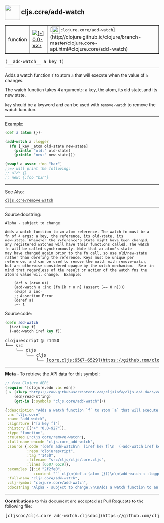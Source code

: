 ## <img width="48px" valign="middle" src="http://i.imgur.com/Hi20huC.png"> cljs.core/add-watch

 <table border="1">
<tr>

<td>function</td>
<td><a href="https://github.com/cljsinfo/cljs-api-docs/tree/0.0-927"><img valign="middle" alt="[+] 0.0-927" src="https://img.shields.io/badge/+-0.0--927-lightgrey.svg"></a> </td>
<td>
[<img height="24px" valign="middle" src="http://i.imgur.com/1GjPKvB.png"> <samp>clojure.core/add-watch</samp>](http://clojure.github.io/clojure/branch-master/clojure.core-api.html#clojure.core/add-watch)
</td>
</tr>
</table>

 <samp>
(__add-watch__ a key f)<br>
</samp>

---

Adds a watch function `f` to atom `a` that will execute when the value of `a`
changes.

The watch function takes 4 arguments: a key, the atom, its old state, and its
new state.

`key` should be a keyword and can be used with `remove-watch` to remove the
watch function.

---

Example:

```clj
(def a (atom {}))

(add-watch a :logger
  (fn [_key _atom old-state new-state]
    (println "old:" old-state)
    (println "new:" new-state)))

(swap! a assoc :foo "bar")
;;=> will print the following:
;; old: {}
;; new: {:foo "bar"}
```

---

See Also:

[`cljs.core/remove-watch`](cljs.core_remove-watch.md)<br>

---

Source docstring:

```
Alpha - subject to change.

Adds a watch function to an atom reference. The watch fn must be a
fn of 4 args: a key, the reference, its old-state, its
new-state. Whenever the reference's state might have been changed,
any registered watches will have their functions called. The watch
fn will be called synchronously. Note that an atom's state
may have changed again prior to the fn call, so use old/new-state
rather than derefing the reference. Keys must be unique per
reference, and can be used to remove the watch with remove-watch,
but are otherwise considered opaque by the watch mechanism.  Bear in
mind that regardless of the result or action of the watch fns the
atom's value will change.  Example:

    (def a (atom 0))
    (add-watch a :inc (fn [k r o n] (assert (== 0 n))))
    (swap! a inc)
    ;; Assertion Error
    (deref a)
    ;=> 1
```

Source code:

```clj
(defn add-watch
  [iref key f]
  (-add-watch iref key f))
```

 <pre>
clojurescript @ r1450
└── src
    └── cljs
        └── cljs
            └── <ins>[core.cljs:6507-6529](https://github.com/clojure/clojurescript/blob/r1450/src/cljs/cljs/core.cljs#L6507-L6529)</ins>
</pre>


---

__Meta__ - To retrieve the API data for this symbol:

```clj
;; from Clojure REPL
(require '[clojure.edn :as edn])
(-> (slurp "https://raw.githubusercontent.com/cljsinfo/cljs-api-docs/catalog/cljs-api.edn")
    (edn/read-string)
    (get-in [:symbols "cljs.core/add-watch"]))
```

```clj
{:description "Adds a watch function `f` to atom `a` that will execute when the value of `a`\nchanges.\n\nThe watch function takes 4 arguments: a key, the atom, its old state, and its\nnew state.\n\n`key` should be a keyword and can be used with `remove-watch` to remove the\nwatch function.",
 :ns "cljs.core",
 :name "add-watch",
 :signature ["[a key f]"],
 :history [["+" "0.0-927"]],
 :type "function",
 :related ["cljs.core/remove-watch"],
 :full-name-encode "cljs.core_add-watch",
 :source {:code "(defn add-watch\n  [iref key f]\n  (-add-watch iref key f))",
          :repo "clojurescript",
          :tag "r1450",
          :filename "src/cljs/cljs/core.cljs",
          :lines [6507 6529]},
 :examples [{:id "2f2fe0",
             :content "```clj\n(def a (atom {}))\n\n(add-watch a :logger\n  (fn [_key _atom old-state new-state]\n    (println \"old:\" old-state)\n    (println \"new:\" new-state)))\n\n(swap! a assoc :foo \"bar\")\n;;=> will print the following:\n;; old: {}\n;; new: {:foo \"bar\"}\n```"}],
 :full-name "cljs.core/add-watch",
 :clj-symbol "clojure.core/add-watch",
 :docstring "Alpha - subject to change.\n\nAdds a watch function to an atom reference. The watch fn must be a\nfn of 4 args: a key, the reference, its old-state, its\nnew-state. Whenever the reference's state might have been changed,\nany registered watches will have their functions called. The watch\nfn will be called synchronously. Note that an atom's state\nmay have changed again prior to the fn call, so use old/new-state\nrather than derefing the reference. Keys must be unique per\nreference, and can be used to remove the watch with remove-watch,\nbut are otherwise considered opaque by the watch mechanism.  Bear in\nmind that regardless of the result or action of the watch fns the\natom's value will change.  Example:\n\n    (def a (atom 0))\n    (add-watch a :inc (fn [k r o n] (assert (== 0 n))))\n    (swap! a inc)\n    ;; Assertion Error\n    (deref a)\n    ;=> 1"}

```

---

__Contributions__ to this document are accepted as Pull Requests to the following file:

 <pre>
[cljsdoc/cljs.core_add-watch.cljsdoc](https://github.com/cljsinfo/cljs-api-docs/blob/master/cljsdoc/cljs.core_add-watch.cljsdoc)
</pre>

